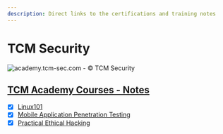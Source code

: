 ```yaml
---
description: Direct links to the certifications and training notes
---
```


# TCM Security

![academy.tcm-sec.com - © TCM Security](.gitbook/assets/tcmsecuritycovermid.png)

## [TCM Academy Courses - Notes](https://blog.syselement.com/tcm/)

- [x] [Linux101](https://blog.syselement.com/tcm/courses/linux-101)
- [x] [Mobile Application Penetration Testing](https://blog.syselement.com/tcm/courses/mapt)
- [x] [Practical Ethical Hacking](https://blog.syselement.com/tcm/courses/peh)
